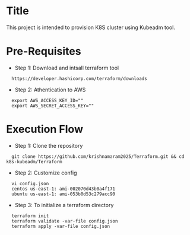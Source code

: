 # Title
This project is intended to provision K8S cluster using Kubeadm tool.

# Pre-Requisites
* Step 1: Download and intsall terraform tool
```
  https://developer.hashicorp.com/terraform/downloads
```
* Step 2: Athentication to AWS
```
  export AWS_ACCESS_KEY_ID=""
  export AWS_SECRET_ACCESS_KEY=""
```

# Execution Flow
* Step 1: Clone the repository
```
  git clone https://github.com/krishnamaram2025/Terraform.git && cd k8s-kubeadm/Terraform
```
* Step 2: Customize config
```
  vi config.json
  centos us-east-1: ami-002070d43b0a4f171
  ubuntu us-east-1: ami-053b0d53c279acc90
```
* Step 3: To initialize a terraform directory
```
  terraform init
  terraform validate -var-file config.json
  terraform apply -var-file config.json
```
